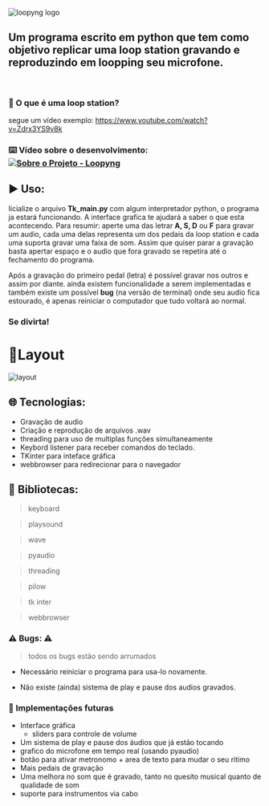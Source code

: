 ![loopyng logo](https://user-images.githubusercontent.com/62253156/82760979-3d40da80-9dc5-11ea-8690-652f656f565f.png)

<h2>Um programa escrito em python que tem como objetivo replicar uma loop station gravando e reproduzindo em loopping seu microfone.</h2>

<br/>
	
	
### :thinking: O que é uma loop station? 
segue um vídeo exemplo: https://www.youtube.com/watch?v=Zdrx3YS9v8k


### :keyboard: Vídeo sobre o desenvolvimento: [![Sobre o Projeto - Loopyng](https://res.cloudinary.com/marcomontalbano/image/upload/v1593005006/video_to_markdown/images/youtube--MOxTDfwdxCw-c05b58ac6eb4c4700831b2b3070cd403.jpg)](https://www.youtube.com/watch?v=MOxTDfwdxCw&t=614s "Sobre o Projeto - Loopyng")



## 	:arrow_forward: Uso:
Iicialize o arquivo **Tk_main.py** com algum interpretador python, o programa ja estará funcionando. A interface grafica
te ajudará a saber o que esta acontecendo. Para resumir: aperte uma das letrar **A, S, D** ou **F** para gravar um audio, 
cada uma delas representa um dos pedais da loop station e cada uma suporta gravar uma faixa de som. Assim que quiser
parar a gravação basta apertar espaço e o audio que fora gravado se repetira até o fechamento do programa. 

Após a gravação do primeiro pedal (letra) é possível gravar nos outros e assim por diante. ainda existem funcionalidade
a serem implementadas e também existe um possível **bug** (na versão de terminal) onde seu audio fica estourado, é apenas reiniciar o computador que tudo voltará ao normal.


 <h3> Se divirta! <h3/>


# :newspaper:Layout
![layout](https://user-images.githubusercontent.com/62253156/83658080-b7c0e580-a58f-11ea-8843-82264b3d77b1.png)


## 	:globe_with_meridians:	 Tecnologias:
- Gravação de audio
- Criação e reprodução de arquivos .wav
- threading para uso de multiplas funções simultaneamente
- Keybord listener para receber comandos do teclado.
- TKinter para inteface gráfica
- webbrowser para redirecionar para o navegador


## :blue_book: Bibliotecas:

> keyboard

> playsound

> wave

> pyaudio

> threading

> pilow

> tk inter

> webbrowser
 

### :warning: Bugs: :warning:
> todos os bugs estão sendo arrumados
- Necessário reiniciar o programa para usa-lo novamente.

- Não existe (ainda) sistema de play e pause dos audios gravados.


### :crystal_ball: Implementações futuras
- Interface gráfica
    * sliders para controle de volume
- Um sistema de play e pause dos áudios que já estão tocando
- grafico do microfone em tempo real (usando pyaudio)
- botão para ativar metronomo + area de texto para mudar o seu ritimo
- Mais pedais de gravação
- Uma melhora no som que é gravado, tanto no quesito musical quanto de qualidade de som
- suporte para instrumentos via cabo
